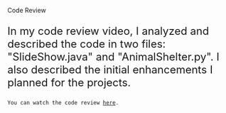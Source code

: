 
<h>Code Review</h>

<p style="font-size: 24px;">In my code review video, I analyzed and described the code in two files: "SlideShow.java" and "AnimalShelter.py". I also described the initial enhancements I planned for the projects.</p>
<code>You can watch the code review <a href="https://vimeo.com/1053905065/de2fd18e85?share=copy">here</a>.</code>




